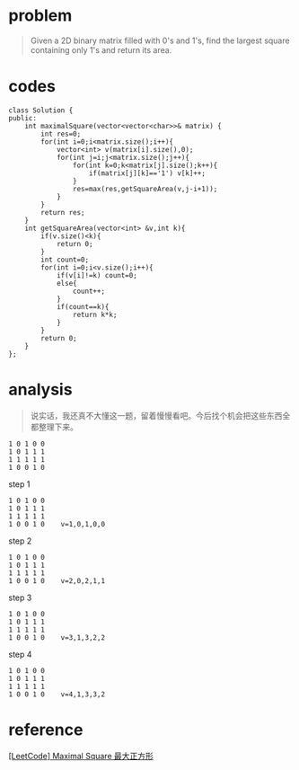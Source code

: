 # problem
>Given a 2D binary matrix filled with 0's and 1's, find the largest square containing only 1's and return its area.

# codes
```
class Solution {
public:
    int maximalSquare(vector<vector<char>>& matrix) {
        int res=0;
        for(int i=0;i<matrix.size();i++){
            vector<int> v(matrix[i].size(),0);
            for(int j=i;j<matrix.size();j++){
                for(int k=0;k<matrix[j].size();k++){
                    if(matrix[j][k]=='1') v[k]++;
                }
                res=max(res,getSquareArea(v,j-i+1));
            }
        }
        return res;
    }
    int getSquareArea(vector<int> &v,int k){
        if(v.size()<k){
            return 0;
        }
        int count=0;
        for(int i=0;i<v.size();i++){
            if(v[i]!=k) count=0;
            else{
                count++;
            }
            if(count==k){
                return k*k;
            }
        }
        return 0;
    }
};
```

# analysis
>说实话，我还真不大懂这一题，留着慢慢看吧。今后找个机会把这些东西全都整理下来。

```
1 0 1 0 0
1 0 1 1 1
1 1 1 1 1
1 0 0 1 0
```
step 1
```
1 0 1 0 0
1 0 1 1 1
1 1 1 1 1
1 0 0 1 0    v=1,0,1,0,0
```

step 2
```
1 0 1 0 0
1 0 1 1 1
1 1 1 1 1
1 0 0 1 0    v=2,0,2,1,1
```

step 3
```
1 0 1 0 0
1 0 1 1 1
1 1 1 1 1
1 0 0 1 0    v=3,1,3,2,2
```
step 4
```
1 0 1 0 0
1 0 1 1 1
1 1 1 1 1
1 0 0 1 0    v=4,1,3,3,2
```

# reference
[[LeetCode] Maximal Square 最大正方形][1]


[1]: https://www.cnblogs.com/grandyang/p/4550604.html
